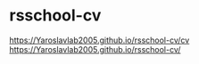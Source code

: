 # rsschool-cv
https://Yaroslavlab2005.github.io/rsschool-cv/cv  
https://Yaroslavlab2005.github.io/rsschool-cv/

